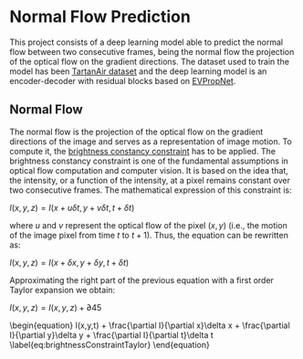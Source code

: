 # Normal Flow Prediction
This project consists of a deep learning model able to predict the normal flow between two consecutive frames, being the normal flow the projection of the optical flow on the gradient directions. The dataset used to train the model has been [TartanAir dataset](https://theairlab.org/tartanair-dataset/) and the deep learning model is an encoder-decoder with residual blocks based on [EVPropNet](https://prg.cs.umd.edu/EVPropNet).

## Normal Flow
The normal flow is the projection of the optical flow on the gradient directions of the image and serves as a representation of image motion. To compute it, the [brightness constancy constraint](https://www.cs.toronto.edu/~fleet/research/Papers/flowChapter05.pdf) has to be applied. The brightness constancy constraint is one of the fundamental assumptions in optical flow computation and computer vision. It is based on the idea that, the intensity, or a function of the intensity, at a pixel remains constant over two consecutive frames. The mathematical expression of this constraint is:

$I(x,y,z)=I(x + u \delta t, y + v \delta t, t + \delta t)$

where $u$ and $v$ represent the optical flow of the pixel $(x, y)$ (i.e., the motion of the image pixel from time $t$ to $t+1$). Thus, the equation can be rewritten as:

$I(x,y,z)=I(x + \delta x, y + \delta y, t + \delta t)$

Approximating the right part of the previous equation with a first order Taylor expansion we obtain:

$I(x,y,z)=I(x,y,z) + \partial {4}{5}$

\begin{equation}
    I(x,y,t) + \frac{\partial I}{\partial x}\delta x + \frac{\partial I}{\partial y}\delta y + \frac{\partial I}{\partial t}\delta t
  \label{eq:brightnessConstraintTaylor}
\end{equation}
